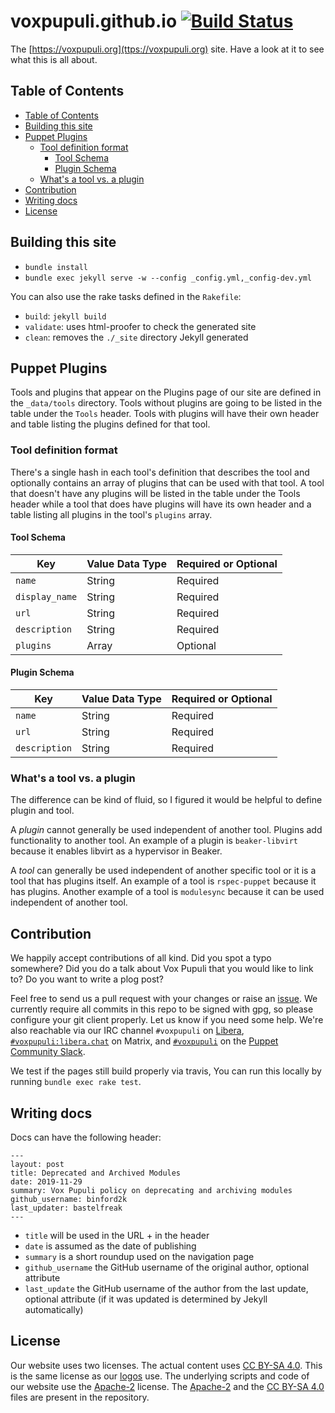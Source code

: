 # voxpupuli.github.io [![Build Status](https://travis-ci.org/voxpupuli/voxpupuli.github.io.svg?branch=master)](https://travis-ci.org/voxpupuli/voxpupuli.github.io)

The [https://voxpupuli.org](ttps://voxpupuli.org) site. Have a look at it to see
what this is all about.

## Table of Contents

- [Table of Contents](#table-of-contents)
- [Building this site](#building-this-site)
- [Puppet Plugins](#puppet-plugins)
  - [Tool definition format](#tool-definition-format)
    - [Tool Schema](#tool-schema)
    - [Plugin Schema](#plugin-schema)
  - [What's a tool vs. a plugin](#whats-a-tool-vs-a-plugin)
- [Contribution](#contribution)
- [Writing docs](#writing-docs)
- [License](#license)

## Building this site

* `bundle install`
* `bundle exec jekyll serve -w --config _config.yml,_config-dev.yml`

You can also use the rake tasks defined in the `Rakefile`:

* `build`: `jekyll build`
* `validate`: uses html-proofer to check the generated site
* `clean`: removes the `./_site` directory Jekyll generated

## Puppet Plugins

Tools and plugins that appear on the Plugins page of our site
are defined in the `_data/tools` directory. Tools without plugins are going to
be listed in the table under the `Tools` header. Tools with plugins will have
their own header and table listing the plugins defined for that tool.

### Tool definition format

There's a single hash in each tool's definition that describes the tool and
optionally contains an array of plugins that can be used with that tool. A tool
that doesn't have any plugins will be listed in the table under the Tools header
while a tool that does have plugins will have its own header and a table listing
all plugins in the tool's `plugins` array.

#### Tool Schema

| Key            | Value Data Type | Required or Optional |
| -------------- | --------------- | -------------------- |
| `name`         | String          | Required             |
| `display_name` | String          | Required             |
| `url`          | String          | Required             |
| `description`  | String          | Required             |
| `plugins`      | Array           | Optional             |

#### Plugin Schema

| Key            | Value Data Type | Required or Optional |
| -------------- | --------------- | -------------------- |
| `name`         | String          | Required             |
| `url`          | String          | Required             |
| `description`  | String          | Required             |

### What's a tool vs. a plugin

The difference can be kind of fluid, so I figured it would be helpful to define
plugin and tool.

A *plugin* cannot generally be used independent of another tool. Plugins add
functionality to another tool. An example of a plugin is `beaker-libvirt`
because it enables libvirt as a hypervisor in Beaker.

A *tool* can generally be used independent of another specific tool or it is a
tool that has plugins itself. An example of a tool is `rspec-puppet` because it
has plugins. Another example of a tool is `modulesync` because it can be used
independent of another tool.

## Contribution

We happily accept contributions of all kind. Did you spot a typo somewhere? Did
you do a talk about Vox Pupuli that you would like to link to? Do you want to
write a plog post?

Feel free to send us a pull request with your changes or raise an [issue](https://github.com/voxpupuli/voxpupuli.github.io/issues/new).
We currently require all commits in this repo to be signed with gpg, so
please configure your git client properly. Let us know if you need some help. We're also
reachable via our IRC channel `#voxpupuli` on [Libera](https://web.libera.chat/?#voxpupuli),
[`#voxpupuli:libera.chat`](https://matrix.to/#/!xKkvgsGCsiWDhqCMMZ:libera.chat) on Matrix,
and [`#voxpupuli`](http://puppetcommunity.slack.com/messages/voxpupuli/) on the
[Puppet Community Slack](http://slack.puppet.com).

We test if the pages still build properly via travis, You can run this locally
by running `bundle exec rake test`.

## Writing docs

Docs can have the following header:

```
---
layout: post
title: Deprecated and Archived Modules
date: 2019-11-29
summary: Vox Pupuli policy on deprecating and archiving modules
github_username: binford2k
last_updater: bastelfreak
---
```

* `title` will be used in the URL + in the header
* `date` is assumed as the date of publishing
* `summary` is a short roundup used on the navigation page
* `github_username` the GitHub username of the original author, optional attribute
* `last_update` the GitHub username of the author from the last update, optional attribute (if it was updated is determined by Jekyll automatically)

## License

Our website uses two licenses. The actual content uses
[CC BY-SA 4.0](https://creativecommons.org/licenses/by-sa/4.0/). This is the
same license as our [logos](https://github.com/voxpupuli/logos#voxpupuli-logos)
use. The underlying scripts and code of our website use the
[Apache-2](http://www.apache.org/licenses/#2.0) license. The
[Apache-2](LICENSE) and the [CC BY-SA 4.0](LICENSE2) files are present in the
repository.

